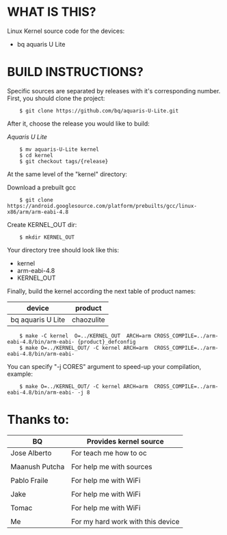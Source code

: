 WHAT IS THIS?
=============

Linux Kernel source code for the devices:
* bq aquaris U Lite


BUILD INSTRUCTIONS?
===================

Specific sources are separated by releases with it's corresponding number. First, you should
clone the project:

        $ git clone https://github.com/bq/aquaris-U-Lite.git

After it, choose the release you would like to build:

*Aquaris U Lite*

        $ mv aquaris-U-Lite kernel
        $ cd kernel
        $ git checkout tags/{release}

At the same level of the "kernel" directory:

Download a prebuilt gcc

        $ git clone https://android.googlesource.com/platform/prebuilts/gcc/linux-x86/arm/arm-eabi-4.8

Create KERNEL_OUT dir:

        $ mkdir KERNEL_OUT

Your directory tree should look like this:
* kernel
* arm-eabi-4.8
* KERNEL_OUT

Finally, build the kernel according the next table of product names:

| device                    | product                 |
| --------------------------|-------------------------|
| bq aquaris U Lite         | chaozulite              |


        $ make -C kernel  O=../KERNEL_OUT  ARCH=arm CROSS_COMPILE=../arm-eabi-4.8/bin/arm-eabi- {product}_defconfig
        $ make O=../KERNEL_OUT/ -C kernel ARCH=arm  CROSS_COMPILE=../arm-eabi-4.8/bin/arm-eabi-

You can specify "-j CORES" argument to speed-up your compilation, example:

        $ make O=../KERNEL_OUT/ -C kernel ARCH=arm  CROSS_COMPILE=../arm-eabi-4.8/bin/arm-eabi- -j 8

Thanks to:
==========

| BQ              | Provides kernel source                    |
| ----------------|-------------------------------------------|
| Jose Alberto    | For teach me how to oc                    |
|                 |                                           |
| Maanush Putcha  | For help me with sources                  |
|                 |                                           |
| Pablo Fraile    | For help me with WiFi                     |
|                 |                                           |
| Jake            | For help me with WiFi                     |
|                 |                                           |
| Tomac           | For help me with WiFi                     |
|                 |                                           |
| Me              | For my hard work with this device         |
